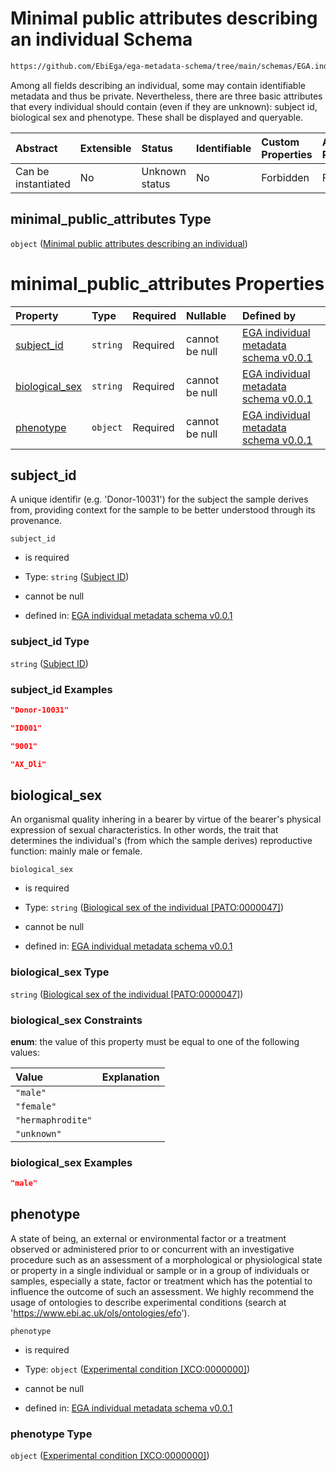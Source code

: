# Minimal public attributes describing an individual Schema

```txt
https://github.com/EbiEga/ega-metadata-schema/tree/main/schemas/EGA.individual.json#/properties/minimal_public_attributes
```

Among all fields describing an individual, some may contain identifiable metadata and thus be private. Nevertheless, there are three basic attributes that every individual should contain (even if they are unknown): subject id, biological sex and phenotype. These shall be displayed and queryable.

| Abstract            | Extensible | Status         | Identifiable | Custom Properties | Additional Properties | Access Restrictions | Defined In                                                                |
| :------------------ | :--------- | :------------- | :----------- | :---------------- | :-------------------- | :------------------ | :------------------------------------------------------------------------ |
| Can be instantiated | No         | Unknown status | No           | Forbidden         | Forbidden             | none                | [EGA.individual.json*](../out/EGA.individual.json "open original schema") |

## minimal_public_attributes Type

`object` ([Minimal public attributes describing an individual](ega-3-properties-minimal-public-attributes-describing-an-individual.md))

# minimal_public_attributes Properties

| Property                          | Type     | Required | Nullable       | Defined by                                                                                                                                                                                                                                                       |
| :-------------------------------- | :------- | :------- | :------------- | :--------------------------------------------------------------------------------------------------------------------------------------------------------------------------------------------------------------------------------------------------------------- |
| [subject_id](#subject_id)         | `string` | Required | cannot be null | [EGA individual metadata schema v0.0.1](ega-2-definitions-subject-id.md "https://github.com/EbiEga/ega-metadata-schema/tree/main/schemas/EGA.individual.json#/properties/minimal_public_attributes/properties/subject_id")                                       |
| [biological_sex](#biological_sex) | `string` | Required | cannot be null | [EGA individual metadata schema v0.0.1](ega-2-definitions-biological-sex-of-the-individual-pato0000047.md "https://github.com/EbiEga/ega-metadata-schema/tree/main/schemas/EGA.individual.json#/properties/minimal_public_attributes/properties/biological_sex") |
| [phenotype](#phenotype)           | `object` | Required | cannot be null | [EGA individual metadata schema v0.0.1](ega-2-definitions-experimental-condition-xco0000000.md "https://github.com/EbiEga/ega-metadata-schema/tree/main/schemas/EGA.individual.json#/properties/minimal_public_attributes/properties/phenotype")                 |

## subject_id

A unique identifir (e.g. 'Donor-10031') for the subject the sample derives from, providing context for the sample to be better understood through its provenance.

`subject_id`

*   is required

*   Type: `string` ([Subject ID](ega-2-definitions-subject-id.md))

*   cannot be null

*   defined in: [EGA individual metadata schema v0.0.1](ega-2-definitions-subject-id.md "https://github.com/EbiEga/ega-metadata-schema/tree/main/schemas/EGA.individual.json#/properties/minimal_public_attributes/properties/subject_id")

### subject_id Type

`string` ([Subject ID](ega-2-definitions-subject-id.md))

### subject_id Examples

```json
"Donor-10031"
```

```json
"ID001"
```

```json
"9001"
```

```json
"AX_Dli"
```

## biological_sex

An organismal quality inhering in a bearer by virtue of the bearer's physical expression of sexual characteristics. In other words, the trait that determines the individual's (from which the sample derives) reproductive function: mainly male or female.

`biological_sex`

*   is required

*   Type: `string` ([Biological sex of the individual \[PATO:0000047\]](ega-2-definitions-biological-sex-of-the-individual-pato0000047.md))

*   cannot be null

*   defined in: [EGA individual metadata schema v0.0.1](ega-2-definitions-biological-sex-of-the-individual-pato0000047.md "https://github.com/EbiEga/ega-metadata-schema/tree/main/schemas/EGA.individual.json#/properties/minimal_public_attributes/properties/biological_sex")

### biological_sex Type

`string` ([Biological sex of the individual \[PATO:0000047\]](ega-2-definitions-biological-sex-of-the-individual-pato0000047.md))

### biological_sex Constraints

**enum**: the value of this property must be equal to one of the following values:

| Value             | Explanation |
| :---------------- | :---------- |
| `"male"`          |             |
| `"female"`        |             |
| `"hermaphrodite"` |             |
| `"unknown"`       |             |

### biological_sex Examples

```json
"male"
```

## phenotype

A state of being, an external or environmental factor or a treatment observed or administered prior to or concurrent with an investigative procedure such as an assessment of a morphological or physiological state or property in a single individual or sample or in a group of individuals or samples, especially a state, factor or treatment which has the potential to influence the outcome of such an assessment. We highly recommend the usage of ontologies to describe experimental conditions (search at '<https://www.ebi.ac.uk/ols/ontologies/efo>').

`phenotype`

*   is required

*   Type: `object` ([Experimental condition \[XCO:0000000\]](ega-2-definitions-experimental-condition-xco0000000.md))

*   cannot be null

*   defined in: [EGA individual metadata schema v0.0.1](ega-2-definitions-experimental-condition-xco0000000.md "https://github.com/EbiEga/ega-metadata-schema/tree/main/schemas/EGA.individual.json#/properties/minimal_public_attributes/properties/phenotype")

### phenotype Type

`object` ([Experimental condition \[XCO:0000000\]](ega-2-definitions-experimental-condition-xco0000000.md))
